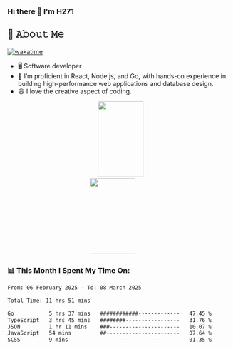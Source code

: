 ### Hi there 👋 I'm H271



<!--
**initH271/initH271** is a ✨ _special_ ✨ repository because its `README.md` (this file) appears on your GitHub profile.

Here are some ideas to get you started:

- 🔭 I’m currently working on ...
- 🌱 I’m currently learning ...
- 👯 I’m looking to collaborate on ...
- 🤔 I’m looking for help with ...
- 💬 Ask me about ...
- 📫 How to reach me: ...
- 😄 Pronouns: ...
- ⚡ Fun fact: ...
-->

## :book: 𝙰𝚋𝚘𝚞𝚝 𝙼𝚎

[![wakatime](https://wakatime.com/badge/user/be716512-8899-4dc8-83d1-c6e3772e202d.svg?style=for-the-badge)](https://wakatime.com/@be716512-8899-4dc8-83d1-c6e3772e202d)
- 🖥  Software developer
- 🔭 I’m proficient in React, Node.js, and Go, with hands-on experience in building high-performance web applications and database design.
- 😄 I love the creative aspect of coding. 

<!--状态卡片 https://github.com/anuraghazra/github-readme-stats/blob/master/docs/readme_cn.md-->
<div align="center">
<span>&emsp;&emsp;</span>
<img height="170px" width="45%" src="https://github-readme-stats.vercel.app/api?username=initH271&layout=compact" /><span>&emsp;&emsp;</span><img height="170px" width="45%" src="https://github-readme-stats.vercel.app/api/top-langs/?username=initH271&layout=compact&langs_count=8" />
<span>&emsp;&emsp;</span>
</div>

### 📊 This Month I Spent My Time On:
<!--START_SECTION:waka-->

```txt
From: 06 February 2025 - To: 08 March 2025

Total Time: 11 hrs 51 mins

Go           5 hrs 37 mins   ############-------------   47.45 %
TypeScript   3 hrs 45 mins   ########-----------------   31.76 %
JSON         1 hr 11 mins    ###----------------------   10.07 %
JavaScript   54 mins         ##-----------------------   07.64 %
SCSS         9 mins          -------------------------   01.35 %
```

<!--END_SECTION:waka-->


<!--
<div align="center">
    <img src="https://activity-graph.herokuapp.com/graph?username=initH271&theme=minimal" />
</div>

<div align="center"><img src="https://raw.githubusercontent.com/initH271/initH271/main/assets/github-contribution-grid-snake.svg" ></div>
-->
